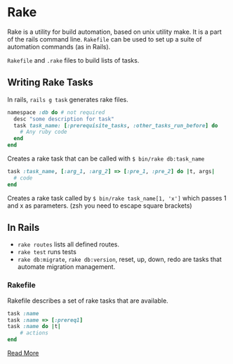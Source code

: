 # Rake 
Rake is a utility for build automation, based on unix utility make. It is a part of the rails command line. `Rakefile` can be used to set up a suite of automation commands (as in Rails).

`Rakefile` and `.rake` files to build lists of tasks. 

## Writing Rake Tasks
In rails, `rails g task` generates rake files.

```ruby
namespace :db do # not required
  desc "some description for task"
  task task_name: [:prerequisite_tasks, :other_tasks_run_before] do
    # Any ruby code
  end
end
```
Creates a rake task that can be called with `$ bin/rake db:task_name`

```ruby 
task :task_name, [:arg_1, :arg_2] => [:pre_1, :pre_2] do |t, args|
  # code
end
```
Creates a rake task called by `$ bin/rake task_name[1, 'x']` which passes 1 and x as parameters. (zsh you need to escape square brackets)

## In Rails
- `rake routes` lists all defined routes.
- `rake test` runs tests
- `rake db:migrate`, `rake db:version`, reset, up, down, redo are tasks that automate migration management.

### Rakefile
Rakefile describes a set of rake tasks that are available. 
```ruby
task :name
task :name => [:prereq1]
task :name do |t|
    # actions
end
```
[Read More](http://ruby-doc.org/core-1.9.3/doc/rake/rakefile_rdoc.html)
